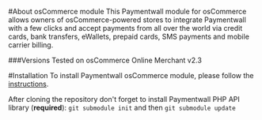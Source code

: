 #About osCommerce module
This Paymentwall module for osCommerce allows owners of osCommerce-powered stores to integrate Paymentwall with a few clicks and accept payments from all over the world via credit cards, bank transfers, eWallets, prepaid cards, SMS payments and mobile carrier billing.

###Versions
Tested on osCommerce Online Merchant v2.3

#Installation
To install Paymentwall osCommerce module, please follow the [instructions](https://www.paymentwall.com/en/documentation/osCommerce/2539).

After cloning the repository don't forget to install Paymentwall PHP API library (**required**):
`git submodule init` and then `git submodule update`
